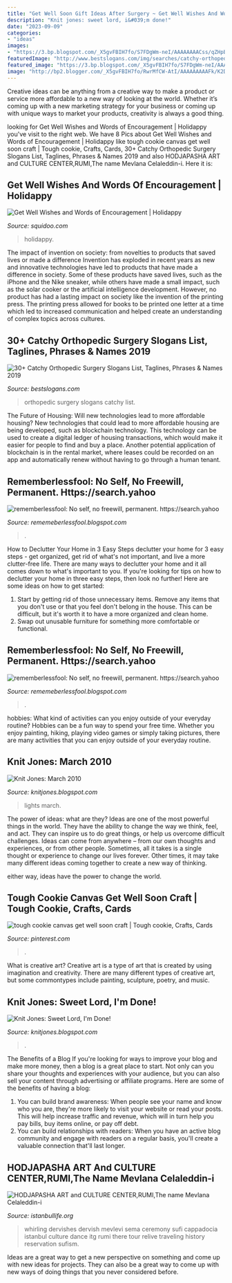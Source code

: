 ```yaml
---
title: "Get Well Soon Gift Ideas After Surgery ~ Get Well Wishes And Words Of Encouragement"
description: "Knit jones: sweet lord, i&#039;m done!"
date: "2023-09-09"
categories:
- "ideas"
images:
- "https://3.bp.blogspot.com/_X5gvFBIH7fo/S7FDgWm-neI/AAAAAAAACss/qZHpBmdh490/s1600/IMG_2417.JPG"
featuredImage: "http://www.bestslogans.com/img/searches/catchy-orthopedic-surgery-slogans-list-201812_1649.png"
featured_image: "https://3.bp.blogspot.com/_X5gvFBIH7fo/S7FDgWm-neI/AAAAAAAACss/qZHpBmdh490/s1600/IMG_2417.JPG"
image: "http://bp2.blogger.com/_X5gvFBIH7fo/RwrMfCW-AtI/AAAAAAAAAFk/K2DDF-__jOY/w1200-h630-p-k-no-nu/IMG_0636.JPG"
---
```



Creative ideas can be anything from a creative way to make a product or service more affordable to a new way of looking at the world. Whether it’s coming up with a new marketing strategy for your business or coming up with unique ways to market your products, creativity is always a good thing.

	

		
looking for Get Well Wishes and Words of Encouragement | Holidappy you've visit to the right web. We have 8 Pics about Get Well Wishes and Words of Encouragement | Holidappy like tough cookie canvas get well soon craft | Tough cookie, Crafts, Cards, 30+ Catchy Orthopedic Surgery Slogans List, Taglines, Phrases &amp; Names 2019 and also HODJAPASHA ART and CULTURE CENTER,RUMI,The name Mevlana Celaleddin-i. Here it is:
		
    
## Get Well Wishes And Words Of Encouragement | Holidappy

<img loading=lazy src="https://usercontent2.hubstatic.com/12574479_f520.jpg" onerror="this.onerror=null;this.src='https://tse1.mm.bing.net/th?id=OIP.ldjn0PnYGoAT16yJiAF8OQHaEZ&amp;pid=15.1';" alt="Get Well Wishes and Words of Encouragement | Holidappy">

_Source: squidoo.com_

>holidappy. 

	

The impact of invention on society: from novelties to products that saved lives or made a difference
Invention has exploded in recent years as new and innovative technologies have led to products that have made a difference in society. Some of these products have saved lives, such as the iPhone and the Nike sneaker, while others have made a small impact, such as the solar cooker or the artificial intelligence development. However, no product has had a lasting impact on society like the invention of the printing press. The printing press allowed for books to be printed one letter at a time which led to increased communication and helped create an understanding of complex topics across cultures.

    
## 30+ Catchy Orthopedic Surgery Slogans List, Taglines, Phrases &amp; Names 2019

<img loading=lazy src="http://www.bestslogans.com/img/searches/catchy-orthopedic-surgery-slogans-list-201812_1649.png" onerror="this.onerror=null;this.src='https://tse3.mm.bing.net/th?id=OIP.ZrvkWBAO1KTadfuI7Kye4gHaGL&amp;pid=15.1';" alt="30+ Catchy Orthopedic Surgery Slogans List, Taglines, Phrases &amp; Names 2019">

_Source: bestslogans.com_

>orthopedic surgery slogans catchy list. 

	

The Future of Housing: Will new technologies lead to more affordable housing?
New technologies that could lead to more affordable housing are being developed, such as blockchain technology. This technology can be used to create a digital ledger of housing transactions, which would make it easier for people to find and buy a place. Another potential application of blockchain is in the rental market, where leases could be recorded on an app and automatically renew without having to go through a human tenant.

    
## Rememberlessfool: No Self, No Freewill, Permanent. Https://search.yahoo

<img loading=lazy src="https://1.bp.blogspot.com/-Dj-OyP0iZ_I/XhzrTS3kbJI/AAAAAAAAcEM/eaOA039Rk5w9W7vbiFQVNaXwpYVBDgkrwCLcBGAsYHQ/s1600/Untitled194.png" onerror="this.onerror=null;this.src='https://tse4.mm.bing.net/th?id=OIP.1BjAPnwcRRE6SrGPIl5bDQHaEK&amp;pid=15.1';" alt="rememberlessfool: No self, no freewill, permanent. https://search.yahoo">

_Source: rememeberlessfool.blogspot.com_

>. 

	

How to Declutter Your Home in 3 Easy Steps
declutter your home for 3 easy steps - get organized, get rid of what's not important, and live a more clutter-free life.
There are many ways to declutter your home and it all comes down to what's important to you. If you're looking for tips on how to declutter your home in three easy steps, then look no further! Here are some ideas on how to get started: 

1. Start by getting rid of those unnecessary items. Remove any items that you don't use or that you feel don't belong in the house. This can be difficult, but it's worth it to have a more organized and clean home. 
2. Swap out unusable furniture for something more comfortable or functional.

    
## Rememberlessfool: No Self, No Freewill, Permanent. Https://search.yahoo

<img loading=lazy src="https://1.bp.blogspot.com/-CyaricRHEkw/XgvbtisTh_I/AAAAAAAAb2I/ZY_ewffLqYc-z7PxA_6197drchPKe0abQCLcBGAsYHQ/s1600/Untitled114.png" onerror="this.onerror=null;this.src='https://tse4.mm.bing.net/th?id=OIP.jHh1chWUF4j1cPWiMK4MUAHaEK&amp;pid=15.1';" alt="rememberlessfool: No self, no freewill, permanent. https://search.yahoo">

_Source: rememeberlessfool.blogspot.com_

>. 

	

hobbies: What kind of activities can you enjoy outside of your everyday routine?
Hobbies can be a fun way to spend your free time. Whether you enjoy painting, hiking, playing video games or simply taking pictures, there are many activities that you can enjoy outside of your everyday routine.

    
## Knit Jones: March 2010

<img loading=lazy src="https://3.bp.blogspot.com/_X5gvFBIH7fo/S7FDgWm-neI/AAAAAAAACss/qZHpBmdh490/s1600/IMG_2417.JPG" onerror="this.onerror=null;this.src='https://tse1.mm.bing.net/th?id=OIP.-QwO_cJ9BCSayTP-cSA4rgHaE8&amp;pid=15.1';" alt="Knit Jones: March 2010">

_Source: knitjones.blogspot.com_

>lights march. 

	

The power of ideas: what are they?
Ideas are one of the most powerful things in the world. They have the ability to change the way we think, feel, and act. They can inspire us to do great things, or help us overcome difficult challenges.
Ideas can come from anywhere – from our own thoughts and experiences, or from other people. Sometimes, all it takes is a single thought or experience to change our lives forever. Other times, it may take many different ideas coming together to create a new way of thinking.

 either way, ideas have the power to change the world.

    
## Tough Cookie Canvas Get Well Soon Craft | Tough Cookie, Crafts, Cards

<img loading=lazy src="https://i.pinimg.com/originals/60/fd/90/60fd90330d82c9d8d31359742b282e80.jpg" onerror="this.onerror=null;this.src='https://tse4.mm.bing.net/th?id=OIP.EcF2VOgYVXjcrUVUXmm1WwHaJ4&amp;pid=15.1';" alt="tough cookie canvas get well soon craft | Tough cookie, Crafts, Cards">

_Source: pinterest.com_

>. 

	

What is creative art?
Creative art is a type of art that is created by using imagination and creativity. There are many different types of creative art, but some commontypes include painting, sculpture, poetry, and music.

    
## Knit Jones: Sweet Lord, I&#039;m Done!

<img loading=lazy src="http://bp2.blogger.com/_X5gvFBIH7fo/RwrMfCW-AtI/AAAAAAAAAFk/K2DDF-__jOY/w1200-h630-p-k-no-nu/IMG_0636.JPG" onerror="this.onerror=null;this.src='https://tse2.mm.bing.net/th?id=OIP.MTqUnkYnEBP5EePLYZmvjwHaD4&amp;pid=15.1';" alt="Knit Jones: Sweet Lord, I&#039;m Done!">

_Source: knitjones.blogspot.com_

>. 

	

The Benefits of a Blog
If you're looking for ways to improve your blog and make more money, then a blog is a great place to start. Not only can you share your thoughts and experiences with your audience, but you can also sell your content through advertising or affiliate programs. Here are some of the benefits of having a blog: 
1) You can build brand awareness: When people see your name and know who you are, they're more likely to visit your website or read your posts. This will help increase traffic and revenue, which will in turn help you pay bills, buy items online, or pay off debt. 
2) You can build relationships with readers: When you have an active blog community and engage with readers on a regular basis, you'll create a valuable connection that'll last longer.

    
## HODJAPASHA ART And CULTURE CENTER,RUMI,The Name Mevlana Celaleddin-i

<img loading=lazy src="http://www.istanbullife.org/hodjapasha-culture-center/hodjapasha-dervish-show4-small.jpg" onerror="this.onerror=null;this.src='https://tse4.mm.bing.net/th?id=OIP.rKBOiF7-j_L8PATMJQvbBgAAAA&amp;pid=15.1';" alt="HODJAPASHA ART and CULTURE CENTER,RUMI,The name Mevlana Celaleddin-i">

_Source: istanbullife.org_

>whirling dervishes dervish mevlevi sema ceremony sufi cappadocia istanbul culture dance itg rumi there tour relive traveling history reservation sufism. 

	

Ideas are a great way to get a new perspective on something and come up with new ideas for projects. They can also be a great way to come up with new ways of doing things that you never considered before.

